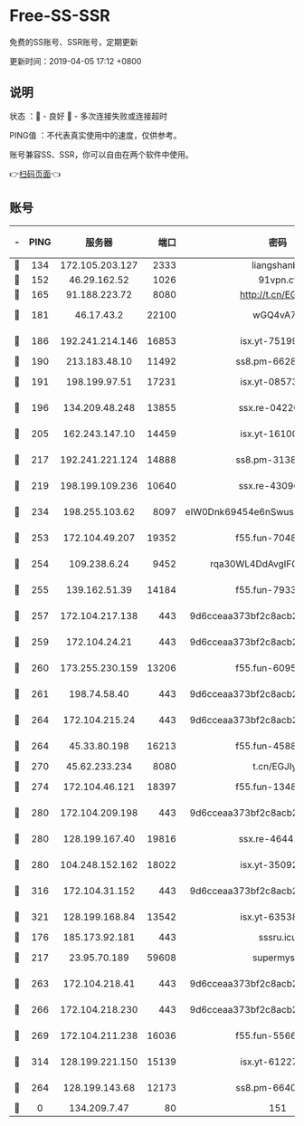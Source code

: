 # Free-SS-SSR

免费的SS账号、SSR账号，定期更新

更新时间：2019-04-05 17:12 +0800

## 说明

状态     ：🙂 - 良好 🙁 - 多次连接失败或连接超时

PING值   ：不代表真实使用中的速度，仅供参考。

账号兼容SS、SSR，你可以自由在两个软件中使用。

👉[扫码页面](https://liesauer.github.io/Free-SS-SSR/)👈

## 账号

|-|PING|服务器|端口|密码|加密方式|区域|
|:----:|:----:|:-----:|-----:|:----:|:----:|:----:|
|🙂|134|172.105.203.127|2333|liangshanbo|chacha20|JP|
|🙂|152|46.29.162.52|1026|91vpn.cf|rc4-md5|RU|
|🙂|165|91.188.223.72|8080|http://t.cn/EGJIyrl|rc4-md5|RU|
|🙂|181|46.17.43.2|22100|wGQ4vA7D|aes-256-gcm|RU|
|🙂|186|192.241.214.146|16853|isx.yt-75199880|aes-256-cfb|US|
|🙂|190|213.183.48.10|11492|ss8.pm-66285034|rc4-md5|RU|
|🙂|191|198.199.97.51|17231|isx.yt-08573999|aes-256-cfb|US|
|🙂|196|134.209.48.248|13855|ssx.re-04220668|aes-256-cfb|US|
|🙂|205|162.243.147.10|14459|isx.yt-16100711|aes-256-cfb|US|
|🙂|217|192.241.221.124|14888|ss8.pm-31382294|aes-256-cfb|US|
|🙂|219|198.199.109.236|10640|ssx.re-43096758|aes-256-cfb|US|
|🙂|234|198.255.103.62|8097|eIW0Dnk69454e6nSwuspv9DmS201tQ0D|aes-256-cfb|US|
|🙂|253|172.104.49.207|19352|f55.fun-70481610|aes-256-cfb|SG|
|🙂|254|109.238.6.24|9452|rqa30WL4DdAvgIFG6Fs3znzTa|aes-256-cfb|FR|
|🙂|255|139.162.51.39|14184|f55.fun-79338147|aes-256-cfb|SG|
|🙂|257|172.104.217.138|443|9d6cceaa373bf2c8acb22e60b6a58be6|aes-256-cfb|US|
|🙂|259|172.104.24.21|443|9d6cceaa373bf2c8acb22e60b6a58be6|aes-256-cfb|US|
|🙂|260|173.255.230.159|13206|f55.fun-60953753|aes-256-cfb|US|
|🙂|261|198.74.58.40|443|9d6cceaa373bf2c8acb22e60b6a58be6|aes-256-cfb|US|
|🙂|264|172.104.215.24|443|9d6cceaa373bf2c8acb22e60b6a58be6|aes-256-cfb|US|
|🙂|264|45.33.80.198|16213|f55.fun-45880587|aes-256-cfb|US|
|🙂|270|45.62.233.234|8080|t.cn/EGJIyrl|rc4-md5|CA|
|🙂|274|172.104.46.121|18397|f55.fun-13486304|aes-256-cfb|SG|
|🙂|280|172.104.209.198|443|9d6cceaa373bf2c8acb22e60b6a58be6|aes-256-cfb|US|
|🙂|280|128.199.167.40|19816|ssx.re-46441755|aes-256-cfb|SG|
|🙂|280|104.248.152.162|18022|isx.yt-35092114|aes-256-cfb|SG|
|🙂|316|172.104.31.152|443|9d6cceaa373bf2c8acb22e60b6a58be6|aes-256-cfb|US|
|🙂|321|128.199.168.84|13542|isx.yt-63538228|aes-256-cfb|SG|
|🙂|176|185.173.92.181|443|sssru.icu|rc4-md5|RU|
|🙂|217|23.95.70.189|59608|supermyssr|chacha20-ietf|US|
|🙂|263|172.104.218.41|443|9d6cceaa373bf2c8acb22e60b6a58be6|aes-256-cfb|US|
|🙂|266|172.104.218.230|443|9d6cceaa373bf2c8acb22e60b6a58be6|aes-256-cfb|US|
|🙂|269|172.104.211.238|16036|f55.fun-55663188|aes-256-cfb|US|
|🙂|314|128.199.221.150|15139|isx.yt-61227174|aes-256-cfb|SG|
|🙁|264|128.199.143.68|12173|ss8.pm-66400443|aes-256-cfb|SG|
|🙁|0|134.209.7.47|80|151|chacha20|US|
